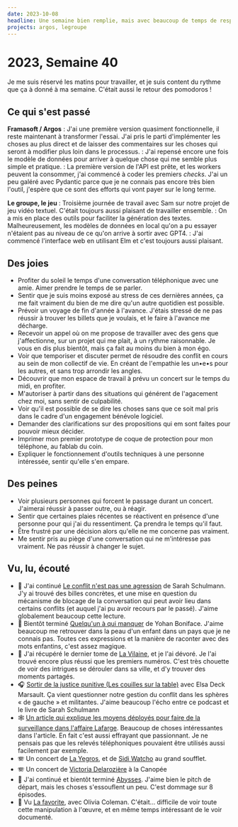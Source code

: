 ```yaml
---
date: 2023-10-08
headline: Une semaine bien remplie, mais avec beaucoup de temps de respiration.
projects: argos, legroupe
---
```

# 2023, Semaine 40

Je me suis réservé les matins pour travailler, et je suis content du rythme que ça à donné à ma semaine. C'était aussi le retour des pomodoros !

## Ce qui s'est passé

**Framasoft / Argos**
: J'ai une première version quasiment fonctionnelle, il reste maintenant à transformer l'essai. J'ai pris le parti d'implémenter les choses au plus direct et de laisser des commentaires sur les choses qui seront à modifier plus loin dans le processus.
: J'ai repensé encore une fois le modèle de données pour arriver à quelque chose qui me semble plus simple et pratique.
: La première version de l'API est prête, et les workers peuvent la consommer, j'ai commencé à coder les premiers *checks*. J'ai un peu galéré avec Pydantic parce que je ne connais pas encore très bien l'outil, j'espère que ce sont des efforts qui vont payer sur le long terme.

**Le groupe, le jeu**
: Troisième journée de travail avec Sam sur notre projet de jeu vidéo textuel. C'était toujours aussi plaisant de travailler ensemble.
: On a mis en place des outils pour faciliter la génération des textes. Malheureusement, les modèles de données en local qu'on a pu essayer n'étaient pas au niveau de ce qu'on arrive à sortir avec GPT4.
: J'ai commencé l'interface web en utilisant Elm et c'est toujours aussi plaisant.

## Des joies

- Profiter du soleil le temps d'une conversation téléphonique avec une amie. Aimer prendre le temps de se parler.
- Sentir que je suis moins exposé au stress de ces dernières années, ça me fait vraiment du bien de me dire qu'un autre quotidien est possible.
- Prévoir un voyage de fin d'année à l'avance. J'étais stressé de ne pas réussir à trouver les billets que je voulais, et le faire à l'avance me décharge.
- Recevoir un appel où on me propose de travailler avec des gens que j'affectionne, sur un projet qui me plait, à un rythme raisonnable. Je vous en dis plus bientôt, mais ça fait au moins du bien à mon égo.
- Voir que temporiser et discuter permet de résoudre des conflit en cours au sein de mon collectif de vie. En créant de l'empathie les un•e•s pour les autres, et sans trop arrondir les angles.
- Découvrir que mon espace de travail à prévu un concert sur le temps du midi, en profiter.
- M'autoriser à partir dans des situations qui générent de l'agacement chez moi, sans sentir de culpabilité.
- Voir qu'il est possible de se dire les choses sans que ce soit mal pris dans le cadre d'un engagement bénévole logiciel.
- Demander des clarifications sur des propositions qui em sont faites pour pouvoir mieux décider.
- Imprimer mon premier prototype de coque de protection pour mon téléphone, au fablab du coin.
- Expliquer le fonctionnement d'outils techniques à une personne intéressée, sentir qu'elle s'en empare.

## Des peines

- Voir plusieurs personnes qui forcent le passage durant un concert. J'aimerai réussir à passer outre, ou à réagir.
- Sentir que certaines plaies récentes se réactivent en présence d'une personne pour qui j'ai du ressentiment. Ça prendra le temps qu'il faut.
- Être frustré par une décision alors qu'elle ne me concerne pas vraiment.
- Me sentir pris au piège d'une conversation qui ne m'intéresse pas vraiment. Ne pas réussir à changer le sujet.

## Vu, lu, écouté

- 📖 J'ai continué [Le conflit n'est pas une agression](https://editions-b42.com/produit/le-conflit-nest-pas-une-agression/) de Sarah Schulmann. J'y ai trouvé des billes concrètes, et une mise en question du mécanisme de blocage de la conversation qui peut avoir lieu dans certains conflits (et auquel j'ai pu avoir recours par le passé). J'aime globalement beaucoup cette lecture.
- 📖 Bientôt terminé [Quelqu'un à qui manquer](https://grand-monde.fr/) de Yohan Boniface. J'aime beaucoup me retrouver dans la peau d'un enfant dans un pays que je ne connais pas. Toutes ces expressions et la manière de raconter avec des mots enfantins, c'est assez magique.
- 📖 J'ai récupéré le dernier tome de [La Vilaine](https://lavilaine-edition.com/), et je l'ai dévoré. Je l'ai trouvé encore plus réussi que les premiers numéros. C'est très chouette de voir des intrigues se dérouler dans sa ville, et d'y trouver des moments partagés.
- 🎧 [Sortir de la justice punitive (Les couilles sur la table)](https://www.binge.audio/podcast/les-couilles-sur-la-table/05-sortir-de-la-justice-punitive) avec Elsa Deck Marsault. Ça vient questionner notre gestion du conflit dans les sphères « de gauche » et militantes. J'aime beaucoup l'écho entre ce podcast et le livre de Sarah Schulmann
- 🕸️ [Un article qui explique les moyens déployés pour faire de la surveillance dans l'affaire Lafarge](https://lessoulevementsdelaterre.org/blog/affaire-lafarge.les-moyens-denquete-utilises-et-quelques-attentions-a-en-tirer). Beaucoup de choses intéressantes dans l'article. En fait c'est aussi effrayant que passionnant. Je ne pensais pas que les relevés téléphoniques pouvaient être utilisés aussi facilement par exemple.
- 🪗 Un concert de [La Yegros](https://fr.wikipedia.org/wiki/La_Yegros), et de [Sidi Watcho](https://www.youtube.com/watch?v=Zap5hzpjp4A) au grand soufflet.
- 🪗 Un concert de [Victoria Delarozière](https://www.compagnie-aziade.fr/victoria-delaroziere/) à la Canopée
- 🍿 J'ai continué et bientôt terminé [Abysses](https://www.france.tv/france-2/abysses/). J'aime bien le pitch de départ, mais les choses s'essouflent un peu. C'est dommage sur 8 épisodes.
- 🍿 Vu [La favorite](https://fr.wikipedia.org/wiki/La_Favorite_(film)), avec Olivia Coleman. C'était… difficile de voir toute cette manipulation à l'œuvre, et en même temps intéressant de le voir documenté.
